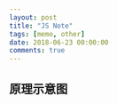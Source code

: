 ```yaml
---
layout: post
title: "JS Note"
tags: [memo, other]
date: 2018-06-23 00:00:00
comments: true
---  
```


## 原理示意图

<!--more-->  